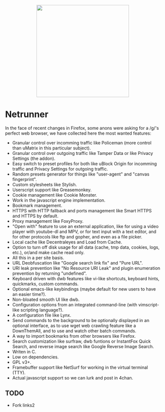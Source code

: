 <p align="center">
  <img width="auto" height="300" src="https://u.teknik.io/wASmM.png">
</p>

# Netrunner
In the face of recent changes in Firefox, some anons were asking for a /g/'s perfect web browser, we have collected here the most wanted features:
- Granular control over incomming traffic like Policeman (more control than uMatrix in this particular subject).
- Granular control over outgoing traffic like Tamper Data or like Privacy Settings (the addon).
- Easy switch to preset profiles for both like uBlock Origin for incomming traffic and Privacy Settings for outgoing traffic.
- Random presets generator for things like "user-agent" and "canvas fingerprint".
- Custom stylesheets like Stylish.
- Userscript support like Greasemonkey.
- Cookie management like Cookie Monster.
- Work in the javascript engine implementation.
- Bookmark management.
- HTTPS with HTTP fallback and ports management like Smart HTTPS and HTTPS by default.
- Proxy management like FoxyProxy.
- "Open with" feature to use an external application, like for using a video player with youtube-dl and MPV, or for text input with a text editor, and for other protocols like ftp and gopher, and even as a file picker.
- Local cache like Decentraleyes and Load from Cache.
- Option to turn off disk usage for all data (cache, tmp data, cookies, logs, etc.), or/and make cache read only.
- All this in a per site basis.
- URL Deobfuscation like "Google search link fix" and "Pure URL".
- URI leak prevention like "No Resource URI Leak" and plugin enumeration prevention by returning "undefined".
- Keyboard driven with dwb features like vi-like shortcuts, keyboard hints, quickmarks, custom commands.
- Optional emacs-like keybindings (maybe default for new users to have an easier time?).
- Non-bloated smooth UI like dwb.
- Configuration options from an integrated command-line (with vimscript-like scripting language?).
- A configuration file like Lynx.
- Send commands to the background to be optionally displayed in an optional interface, as to use wget web crawling feature like a DownThemAll, and to use and watch other batch commands.
- A way to import bookmarks from other browsers like Firefox.
- Search customization like surfraw, dwb funtions or InstantFox Quick Search, and reverse image search like Google Reverse Image Search.
- Writen in C.
- Low on dependencies.
- GPL v3+.
- Framebuffer support like NetSurf for working in the virtual terminal (TTY).
- Actual javascript support so we can lurk and post in 4chan.

## TODO
- Fork links2
